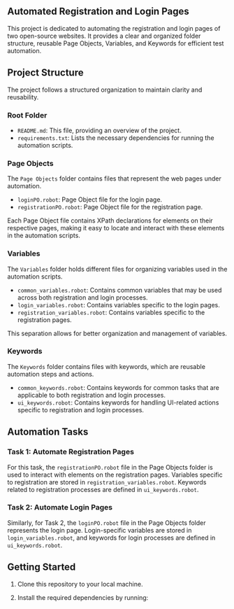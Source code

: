 ## Automated Registration and Login Pages

This project is dedicated to automating the registration and login pages of two open-source websites. It provides a clear and organized folder structure, reusable Page Objects, Variables, and Keywords for efficient test automation.

## Project Structure

The project follows a structured organization to maintain clarity and reusability.

### Root Folder

- `README.md`: This file, providing an overview of the project.
- `requirements.txt`: Lists the necessary dependencies for running the automation scripts.

### Page Objects

The `Page Objects` folder contains files that represent the web pages under automation.

- `loginPO.robot`: Page Object file for the login page.
- `registrationPO.robot`: Page Object file for the registration page.

Each Page Object file contains XPath declarations for elements on their respective pages, making it easy to locate and interact with these elements in the automation scripts.

### Variables

The `Variables` folder holds different files for organizing variables used in the automation scripts.

- `common_variables.robot`: Contains common variables that may be used across both registration and login processes.
- `login_variables.robot`: Contains variables specific to the login pages.
- `registration_variables.robot`: Contains variables specific to the registration pages.

This separation allows for better organization and management of variables.

### Keywords

The `Keywords` folder contains files with keywords, which are reusable automation steps and actions.

- `common_keywords.robot`: Contains keywords for common tasks that are applicable to both registration and login processes.
- `ui_keywords.robot`: Contains keywords for handling UI-related actions specific to registration and login processes.

## Automation Tasks

### Task 1: Automate Registration Pages

For this task, the `registrationPO.robot` file in the Page Objects folder is used to interact with elements on the registration pages. Variables specific to registration are stored in `registration_variables.robot`. Keywords related to registration processes are defined in `ui_keywords.robot`.

### Task 2: Automate Login Pages

Similarly, for Task 2, the `loginPO.robot` file in the Page Objects folder represents the login page. Login-specific variables are stored in `login_variables.robot`, and keywords for login processes are defined in `ui_keywords.robot`.

## Getting Started

1. Clone this repository to your local machine.

2. Install the required dependencies by running:

